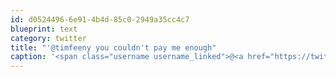 ```yaml
---
id: d0524496-6e91-4b4d-85c0-2949a35cc4c7
blueprint: text
category: twitter
title: "'@timfeeny you couldn't pay me enough"
caption: '<span class="username username_linked">@<a href="https://twitter.com/timfeeny" title="Tim Feeny">timfeeny</a></span> you couldn''t pay me enough'
---
```

